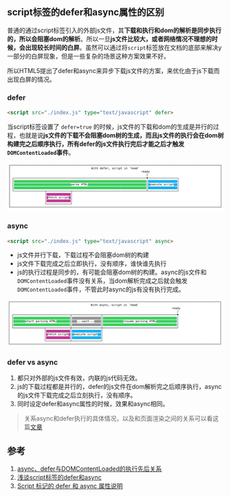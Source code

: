 ## script标签的defer和async属性的区别
普通的通过script标签引入的外部js文件，其**下载和执行和dom的解析是同步执行的，所以会阻塞dom的解析**。所以一旦**js文件比较大，或者网络情况不理想的时候，会出现较长时间的白屏**。虽然可以通过将`script`标签放在文档的底部来解决y一部分的白屏现象，但是一些复杂的场景这种方案效果不好。

所以HTML5提出了defer和async来异步下载js文件的方案，来优化由于js下载而出现白屏的情况。

### defer
```html
<script src="./index.js" type="text/javascript" defer>
```
当script标签设置了 `defer=true` 的时候，js文件的下载和dom的生成是并行的过程，也就是说**js文件的下载不会阻塞dom树的生成，而且js文件的执行会在dom树构建完之后顺序执行，所有defer的js文件执行完后才能之后才触发`DOMContentLoaded`事件**。

![with-defer.png](./images/with-defer.png)

### async
```html
<script src="./index.js" type="text/javascript" async>
```
- js文件并行下载，下载过程不会阻塞dom树的构建
- js文件下载完成之后立即执行，没有顺序，谁快谁先执行
- js的执行过程是同步的，有可能会阻塞dom树的构建。async的js文件和`DOMContentLoaded`事件没有关系，当dom解析完成之后就会触发`DOMContentLoaded`事件，不管此时async的js有没有执行完成。

![with-async.png](./images/with-async.png)

### defer vs async
1. 都只对外部的js文件有效，内联的js代码无效。
2. js的下载过程都是并行的，defer的js文件在dom解析完之后顺序执行，async的js文件下载完成之后立刻执行，没有顺序。
3. 同时设定defer和async属性的时候，效果和async相同。



> 关系async和defer执行的具体情况，以及和页面渲染之间的关系可以看这篇[文章](https://github.com/careyke/frontend_knowledge_structure/blob/master/environment/browser/rendering/question06_first_render.md)




## 参考
1. [async、defer与DOMContentLoaded的执行先后关系](https://blog.csdn.net/zyj0209/article/details/79698430)
2. [浅谈script标签的defer和async](https://segmentfault.com/a/1190000006778717)
3. [Script 标记的 defer 和 async 属性说明](https://beginor.github.io/2019/01/25/script-defer-async.html)

